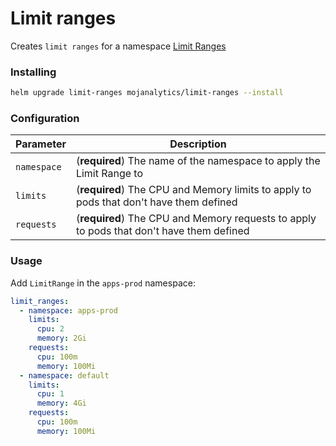 # Limit ranges

Creates `limit ranges` for a namespace [Limit Ranges](https://kubernetes.io/docs/concepts/policy/limit-range)

### Installing

```bash
helm upgrade limit-ranges mojanalytics/limit-ranges --install
```

### Configuration

| Parameter        | Description                     |
| ----------       | ---------------                 |
| `namespace`      | (__required__) The name of the namespace to apply the Limit Range to |
| `limits`         | (__required__) The CPU and Memory limits to apply to pods that don't have them defined |
| `requests`       | (__required__) The CPU and Memory requests to apply to pods that don't have them defined |


### Usage

Add `LimitRange` in the `apps-prod` namespace:

```yaml
limit_ranges:
  - namespace: apps-prod
    limits:
      cpu: 2
      memory: 2Gi
    requests:
      cpu: 100m
      memory: 100Mi
  - namespace: default
    limits:
      cpu: 1
      memory: 4Gi
    requests:
      cpu: 100m
      memory: 100Mi  
```

